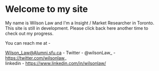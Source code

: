 # Welcome to my site 
My name is Wilson Law and I'm a Insight / Market Researcher in Toronto. This site is still in development. Please click back here another time to check out my progress. 

You can reach me at - 

Wilson_Law@Alumni.sfu.ca - 
Twitter - @wilsonLaw_ - https://twitter.com/wilsonlaw_  
linkedin - https://www.linkedin.com/in/wilsonlaw/

